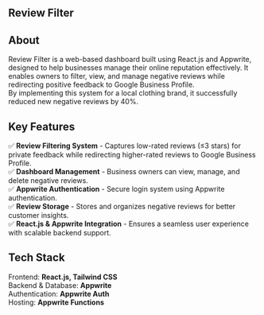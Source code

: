 Review Filter
-


About
-
Review Filter is a web-based dashboard built using React.js and Appwrite, designed to help businesses manage their online reputation effectively. It enables owners to filter, view, and manage negative reviews while redirecting positive feedback to Google Business Profile.  
By implementing this system for a local clothing brand, it successfully reduced new negative reviews by 40%.  

Key Features
-


✅ **Review Filtering System** - Captures low-rated reviews (≤3 stars) for private feedback while redirecting higher-rated reviews to Google Business Profile.  
✅ **Dashboard Management** - Business owners can view, manage, and delete negative reviews.  
✅ **Appwrite Authentication** - Secure login system using Appwrite authentication.  
✅ **Review Storage** - Stores and organizes negative reviews for better customer insights.  
✅ **React.js & Appwrite Integration** - Ensures a seamless user experience with scalable backend support.  

Tech Stack
-


Frontend: **React.js, Tailwind CSS**  
Backend & Database: **Appwrite**  
Authentication: **Appwrite Auth**  
Hosting: **Appwrite Functions**  
